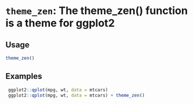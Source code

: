 # `theme_zen`: The theme_zen() function is a theme for ggplot2

## Usage

```r
theme_zen()
```


## Examples

```r 
 ggplot2::qplot(mpg, wt, data = mtcars)
 ggplot2::qplot(mpg, wt, data = mtcars) + theme_zen()
 ``` 

